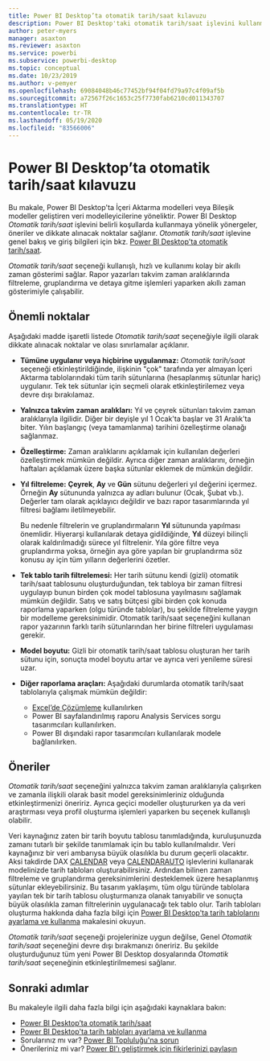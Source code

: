 ```yaml
---
title: Power BI Desktop’ta otomatik tarih/saat kılavuzu
description: Power BI Desktop'taki otomatik tarih/saat işlevini kullanma kılavuzu.
author: peter-myers
manager: asaxton
ms.reviewer: asaxton
ms.service: powerbi
ms.subservice: powerbi-desktop
ms.topic: conceptual
ms.date: 10/23/2019
ms.author: v-pemyer
ms.openlocfilehash: 69084048b46c77452bf94f04fd79a97c4f09af5b
ms.sourcegitcommit: a72567f26c1653c25f7730fab6210cd011343707
ms.translationtype: HT
ms.contentlocale: tr-TR
ms.lasthandoff: 05/19/2020
ms.locfileid: "83566006"
---
```

# <a name="auto-datetime-guidance-in-power-bi-desktop"></a>Power BI Desktop’ta otomatik tarih/saat kılavuzu

Bu makale, Power BI Desktop'ta İçeri Aktarma modelleri veya Bileşik modeller geliştiren veri modelleyicilerine yöneliktir. Power BI Desktop _Otomatik tarih/saat_ işlevini belirli koşullarda kullanmaya yönelik yönergeler, öneriler ve dikkate alınacak noktalar sağlanır. _Otomatik tarih/saat_ işlevine genel bakış ve giriş bilgileri için bkz. [Power BI Desktop'ta otomatik tarih/saat](../transform-model/desktop-auto-date-time.md).

_Otomatik tarih/saat_ seçeneği kullanışlı, hızlı ve kullanımı kolay bir akıllı zaman gösterimi sağlar. Rapor yazarları takvim zaman aralıklarında filtreleme, gruplandırma ve detaya gitme işlemleri yaparken akıllı zaman gösterimiyle çalışabilir.

## <a name="considerations"></a>Önemli noktalar

Aşağıdaki madde işaretli listede _Otomatik tarih/saat_ seçeneğiyle ilgili olarak dikkate alınacak noktalar ve olası sınırlamalar açıklanır.

- **Tümüne uygulanır veya hiçbirine uygulanmaz:** _Otomatik tarih/saat_ seçeneği etkinleştirildiğinde, ilişkinin &quot;çok&quot; tarafında yer almayan İçeri Aktarma tablolarındaki tüm tarih sütunlarına (hesaplanmış sütunlar hariç) uygulanır. Tek tek sütunlar için seçmeli olarak etkinleştirilemez veya devre dışı bırakılamaz.
- **Yalnızca takvim zaman aralıkları:** Yıl ve çeyrek sütunları takvim zaman aralıklarıyla ilgilidir. Diğer bir deyişle yıl 1 Ocak'ta başlar ve 31 Aralık'ta biter. Yılın başlangıç (veya tamamlanma) tarihini özelleştirme olanağı sağlanmaz.
- **Özelleştirme:** Zaman aralıklarını açıklamak için kullanılan değerleri özelleştirmek mümkün değildir. Ayrıca diğer zaman aralıklarını, örneğin haftaları açıklamak üzere başka sütunlar eklemek de mümkün değildir.
- **Yıl filtreleme:** **Çeyrek**, **Ay** ve **Gün** sütunu değerleri yıl değerini içermez. Örneğin **Ay** sütununda yalnızca ay adları bulunur (Ocak, Şubat vb.). Değerler tam olarak açıklayıcı değildir ve bazı rapor tasarımlarında yıl filtresi bağlamı iletilmeyebilir.

    Bu nedenle filtrelerin ve gruplandırmaların **Yıl** sütununda yapılması önemlidir. Hiyerarşi kullanılarak detaya gidildiğinde, **Yıl** düzeyi bilinçli olarak kaldırılmadığı sürece yıl filtrelenir. Yıla göre filtre veya gruplandırma yoksa, örneğin aya göre yapılan bir gruplandırma söz konusu ay için tüm yılların değerlerini özetler.
- **Tek tablo tarih filtrelemesi:** Her tarih sütunu kendi (gizli) otomatik tarih/saat tablosunu oluşturduğundan, tek tabloya bir zaman filtresi uygulayıp bunun birden çok model tablosuna yayılmasını sağlamak mümkün değildir. Satış ve satış bütçesi gibi birden çok konuda raporlama yaparken (olgu türünde tablolar), bu şekilde filtreleme yaygın bir modelleme gereksinimidir. Otomatik tarih/saat seçeneğini kullanan rapor yazarının farklı tarih sütunlarından her birine filtreleri uygulaması gerekir.
- **Model boyutu:** Gizli bir otomatik tarih/saat tablosu oluşturan her tarih sütunu için, sonuçta model boyutu artar ve ayrıca veri yenileme süresi uzar.
- **Diğer raporlama araçları:** Aşağıdaki durumlarda otomatik tarih/saat tablolarıyla çalışmak mümkün değildir:
  - [Excel’de Çözümleme](../collaborate-share/service-analyze-in-excel.md) kullanılırken
  - Power BI sayfalandırılmış raporu Analysis Services sorgu tasarımcıları kullanılırken.
  - Power BI dışındaki rapor tasarımcıları kullanılarak modele bağlanılırken.

## <a name="recommendations"></a>Öneriler

_Otomatik tarih/saat_ seçeneğini yalnızca takvim zaman aralıklarıyla çalışırken ve zamanla ilişkili olarak basit model gereksinimleriniz olduğunda etkinleştirmenizi öneririz. Ayrıca geçici modeller oluştururken ya da veri araştırması veya profil oluşturma işlemleri yaparken bu seçenek kullanışlı olabilir.

Veri kaynağınız zaten bir tarih boyutu tablosu tanımladığında, kuruluşunuzda zamanı tutarlı bir şekilde tanımlamak için bu tablo kullanılmalıdır. Veri kaynağınız bir veri ambarıysa büyük olasılıkla bu durum geçerli olacaktır. Aksi takdirde DAX [CALENDAR](/dax/calendar-function-dax) veya [CALENDARAUTO](/dax/calendarauto-function-dax) işlevlerini kullanarak modelinizde tarih tabloları oluşturabilirsiniz. Ardından bilinen zaman filtreleme ve gruplandırma gereksinimlerini desteklemek üzere hesaplanmış sütunlar ekleyebilirsiniz. Bu tasarım yaklaşımı, tüm olgu türünde tablolara yayılan tek bir tarih tablosu oluşturmanıza olanak tanıyabilir ve sonuçta büyük olasılıkla zaman filtrelerinin uygulanacağı tek tablo olur. Tarih tabloları oluşturma hakkında daha fazla bilgi için [Power BI Desktop'ta tarih tablolarını ayarlama ve kullanma](../transform-model/desktop-date-tables.md) makalesini okuyun.

_Otomatik tarih/saat_ seçeneği projelerinize uygun değilse, Genel _Otomatik tarih/saat_ seçeneğini devre dışı bırakmanızı öneririz. Bu şekilde oluşturduğunuz tüm yeni Power BI Desktop dosyalarında _Otomatik tarih/saat_ seçeneğinin etkinleştirilmemesi sağlanır.

## <a name="next-steps"></a>Sonraki adımlar

Bu makaleyle ilgili daha fazla bilgi için aşağıdaki kaynaklara bakın:

- [Power BI Desktop’ta otomatik tarih/saat](../transform-model/desktop-auto-date-time.md)
- [Power BI Desktop'ta tarih tabloları ayarlama ve kullanma](../transform-model/desktop-date-tables.md)
- Sorularınız mı var? [Power BI Topluluğu'na sorun](https://community.powerbi.com/)
- Önerileriniz mi var? [Power BI'ı geliştirmek için fikirlerinizi paylaşın](https://ideas.powerbi.com/)
